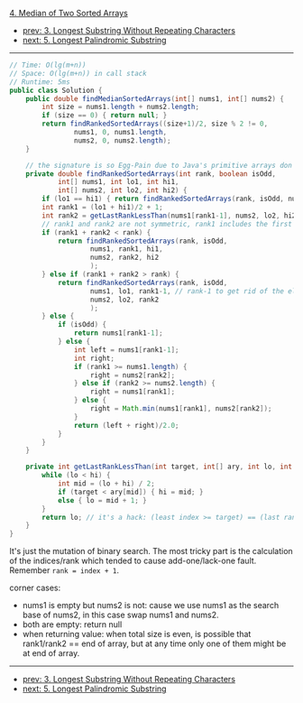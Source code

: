 [4. Median of Two Sorted Arrays](https://leetcode.com/problems/median-of-two-sorted-arrays/)

- [prev: 3. Longest Substring Without Repeating Characters](003-longest-substring-without-repeating-characters.md)
- [next: 5. Longest Palindromic Substring](005-longest-palindromic-substring.md)

---

```java
// Time: O(lg(m+n))
// Space: O(lg(m+n)) in call stack
// Runtime: 5ms
public class Solution {
    public double findMedianSortedArrays(int[] nums1, int[] nums2) {
        int size = nums1.length + nums2.length;
        if (size == 0) { return null; }
        return findRankedSortedArrays((size+1)/2, size % 2 != 0,
                nums1, 0, nums1.length,
                nums2, 0, nums2.length);
    }

    // the signature is so Egg-Pain due to Java's primitive arrays don't provide non-copy slice view.
    private double findRankedSortedArrays(int rank, boolean isOdd,
            int[] nums1, int lo1, int hi1,
            int[] nums2, int lo2, int hi2) {
        if (lo1 == hi1) { return findRankedSortedArrays(rank, isOdd, nums2, lo2, hi2, nums1, lo1, hi1); }
        int rank1 = (lo1 + hi1)/2 + 1;
        int rank2 = getLastRankLessThan(nums1[rank1-1], nums2, lo2, hi2);
        // rank1 and rank2 are not symmetric, rank1 includes the first element >= value while rank2 does not
        if (rank1 + rank2 < rank) {
            return findRankedSortedArrays(rank, isOdd,
                    nums1, rank1, hi1,
                    nums2, rank2, hi2
                    );
        } else if (rank1 + rank2 > rank) {
            return findRankedSortedArrays(rank, isOdd,
                    nums1, lo1, rank1-1, // rank-1 to get rid of the element == value
                    nums2, lo2, rank2
                    );
        } else {
            if (isOdd) {
                return nums1[rank1-1];
            } else {
                int left = nums1[rank1-1];
                int right;
                if (rank1 >= nums1.length) {
                    right = nums2[rank2];
                } else if (rank2 >= nums2.length) {
                    right = nums1[rank1];
                } else {
                    right = Math.min(nums1[rank1], nums2[rank2]);
                }
                return (left + right)/2.0;
            }
        }
    }

    private int getLastRankLessThan(int target, int[] ary, int lo, int hi) {
        while (lo < hi) {
            int mid = (lo + hi) / 2;
            if (target < ary[mid]) { hi = mid; }
            else { lo = mid + 1; }
        }
        return lo; // it's a hack: (least index >= target) == (last rank < target)
    }
}
```

It's just the mutation of binary search. The most tricky part is the calculation of the indices/rank which tended to cause add-one/lack-one fault. Remember `rank = index + 1`.

corner cases:
- nums1 is empty but nums2 is not: cause we use nums1 as the search base of nums2, in this case swap nums1 and nums2.
- both are empty: return null
- when returning value: when total size is even, is possible that rank1/rank2 == end of array, but at any time only one of them might be at end of array.

---

- [prev: 3. Longest Substring Without Repeating Characters](003-longest-substring-without-repeating-characters.md)
- [next: 5. Longest Palindromic Substring](005-longest-palindromic-substring.md)

